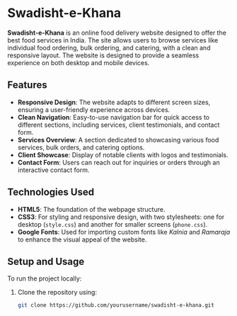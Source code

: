 # Swadisht-e-Khana

**Swadisht-e-Khana** is an online food delivery website designed to offer the best food services in India. The site allows users to browse services like individual food ordering, bulk ordering, and catering, with a clean and responsive layout. The website is designed to provide a seamless experience on both desktop and mobile devices.

## Features
- **Responsive Design**: The website adapts to different screen sizes, ensuring a user-friendly experience across devices.
- **Clean Navigation**: Easy-to-use navigation bar for quick access to different sections, including services, client testimonials, and contact form.
- **Services Overview**: A section dedicated to showcasing various food services, bulk orders, and catering options.
- **Client Showcase**: Display of notable clients with logos and testimonials.
- **Contact Form**: Users can reach out for inquiries or orders through an interactive contact form.

## Technologies Used
- **HTML5**: The foundation of the webpage structure.
- **CSS3**: For styling and responsive design, with two stylesheets: one for desktop (`style.css`) and another for smaller screens (`phone.css`).
- **Google Fonts**: Used for importing custom fonts like *Kalnia* and *Ramaraja* to enhance the visual appeal of the website.

## Setup and Usage
To run the project locally:
1. Clone the repository using:
   ```bash
   git clone https://github.com/yourusername/swadisht-e-khana.git

